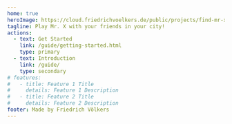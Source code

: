```yaml
---
home: true
heroImage: https://cloud.friedrichvoelkers.de/public/projects/find-mr-x/img07.jpg
tagline: Play Mr. X with your friends in your city!
actions:
  - text: Get Started
    link: /guide/getting-started.html
    type: primary
  - text: Introduction
    link: /guide/
    type: secondary
# features:
#   - title: Feature 1 Title
#     details: Feature 1 Description
#   - title: Feature 2 Title
#     details: Feature 2 Description
footer: Made by Friedrich Völkers
---
```

